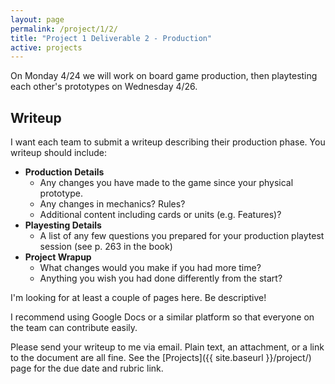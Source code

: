```yaml
---
layout: page
permalink: /project/1/2/
title: "Project 1 Deliverable 2 - Production"
active: projects
---
```


On Monday 4/24 we will work on board game production, then playtesting each other's prototypes on Wednesday 4/26.

## Writeup

I want each team to submit a writeup describing their production phase.
You writeup should include:

* **Production Details**
  * Any changes you have made to the game since your physical prototype.
  * Any changes in mechanics? Rules?
  * Additional content including cards or units (e.g. Features)?
* **Playesting Details**
  * A list of any few questions you prepared for your production playtest session (see p. 263 in the book)
* **Project Wrapup**
  * What changes would you make if you had more time?
  * Anything you wish you had done differently from the start?

I'm looking for at least a couple of pages here.
Be descriptive!

I recommend using Google Docs or a similar platform so that everyone on the team can contribute easily.

Please send your writeup to me via email.
Plain text, an attachment, or a link to the document are all fine.
See the [Projects]({{ site.baseurl }}/project/) page for the due date and rubric link.

